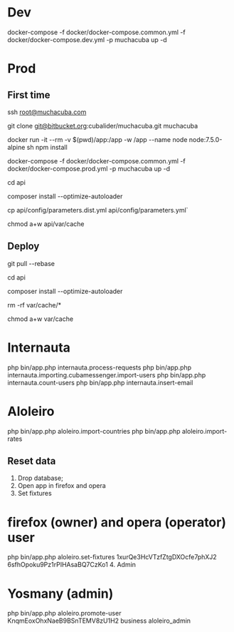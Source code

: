 # Dev

docker-compose -f docker/docker-compose.common.yml -f docker/docker-compose.dev.yml -p muchacuba up -d

# Prod

## First time

ssh root@muchacuba.com

git clone git@bitbucket.org:cubalider/muchacuba.git muchacuba

docker run -it --rm -v $(pwd)/app:/app -w /app --name node node:7.5.0-alpine sh
npm install

docker-compose -f docker/docker-compose.common.yml -f docker/docker-compose.prod.yml -p muchacuba up -d

cd api

composer install --optimize-autoloader

cp api/config/parameters.dist.yml api/config/parameters.yml`

chmod a+w api/var/cache

## Deploy

git pull --rebase

cd api

composer install --optimize-autoloader

rm -rf var/cache/*

chmod a+w var/cache

# Internauta

php bin/app.php internauta.process-requests
php bin/app.php internauta.importing.cubamessenger.import-users
php bin/app.php internauta.count-users
php bin/app.php internauta.insert-email

# Aloleiro

php bin/app.php aloleiro.import-countries
php bin/app.php aloleiro.import-rates

## Reset data
1. Drop database;
2. Open app in firefox and opera
3. Set fixtures
# firefox (owner) and opera (operator) user
php bin/app.php aloleiro.set-fixtures 1xurQe3HcVTzfZtgDXOcfe7phXJ2 6sfhOpoku9Pz1rPIHAsaBQ7CzKo1
4. Admin
# Yosmany (admin)
php bin/app.php aloleiro.promote-user KnqmEoxOhxNaeB9BSnTEMV8zU1H2 business aloleiro_admin